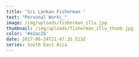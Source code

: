 ```yaml
---
title: 'Sri Lankan Fisherman '
text: "Personal Work\_"
image: /img/uploads/fisherman_illu.jpg
thumbnail: /img/uploads/fisherman_illu_thumb.jpg
color: '#e2ac2b'
date: 2017-06-24T21:47:35.513Z
series: South East Asia
---
```



